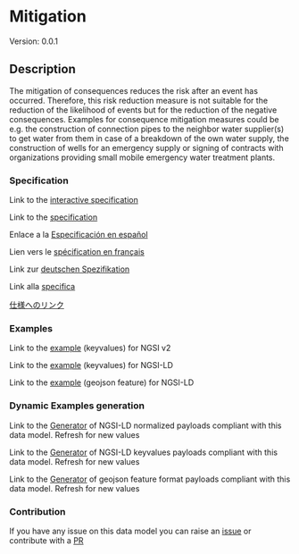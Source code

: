 # Mitigation
Version: 0.0.1

## Description 

The mitigation of consequences reduces the risk after an event has occurred. Therefore, this risk reduction measure is not suitable for the reduction of the likelihood of events but for the reduction of the negative consequences. Examples for consequence mitigation measures could be e.g. the construction of connection pipes to the neighbor water supplier(s) to get water from them in case of a breakdown of the own water supply, the construction of wells for an emergency supply or signing of contracts with organizations providing small mobile emergency water treatment plants.
### Specification

Link to the [interactive specification](https://swagger.lab.fiware.org/?url=https://smart-data-models.github.io/dataModel.RiskManagement/Mitigation/swagger.yaml)

Link to the [specification](https://github.com/smart-data-models/dataModel.RiskManagement/blob/master/Mitigation/doc/spec.md)

Enlace a la [Especificación en español](https://github.com/smart-data-models/dataModel.RiskManagement/blob/master/Mitigation/doc/spec_ES.md)

Lien vers le [spécification en français](https://github.com/smart-data-models/dataModel.RiskManagement/blob/master/Mitigation/doc/spec_FR.md)

Link zur [deutschen Spezifikation](https://github.com/smart-data-models/dataModel.RiskManagement/blob/master/Mitigation/doc/spec_DE.md)

Link alla [specifica](https://github.com/smart-data-models/dataModel.RiskManagement/blob/master/Mitigation/doc/spec_IT.md)

[仕様へのリンク](https://github.com/smart-data-models/dataModel.RiskManagement/blob/master/Mitigation/doc/spec_JA.md)
### Examples

Link to the [example](https://smart-data-models.github.io/dataModel.RiskManagement/Mitigation/examples/example.json) (keyvalues) for NGSI v2

Link to the [example](https://smart-data-models.github.io/dataModel.RiskManagement/Mitigation/examples/example.jsonld) (keyvalues) for NGSI-LD

Link to the [example](https://smart-data-models.github.io/dataModel.RiskManagement/Mitigation/examples/example-geojsonfeature.json) (geojson feature) for NGSI-LD
### Dynamic Examples generation

Link to the [Generator](https://smartdatamodels.org/extra/ngsi-ld_generator.php?schemaUrl=https://raw.githubusercontent.com/smart-data-models/dataModel.RiskManagement/master/Mitigation/schema.json&email=info@smartdatamodels.org) of NGSI-LD normalized payloads compliant with this data model. Refresh for new values

Link to the [Generator](https://smartdatamodels.org/extra/ngsi-ld_generator_keyvalues.php?schemaUrl=https://raw.githubusercontent.com/smart-data-models/dataModel.RiskManagement/master/Mitigation/schema.json&email=info@smartdatamodels.org) of NGSI-LD keyvalues payloads compliant with this data model. Refresh for new values

Link to the [Generator](https://smartdatamodels.org/extra/geojson_features_generator.php?schemaUrl=https://raw.githubusercontent.com/smart-data-models/dataModel.RiskManagement/master/Mitigation/schema.json&email=info@smartdatamodels.org) of geojson feature format payloads compliant with this data model. Refresh for new values
### Contribution

 If you have any issue on this data model you can raise an [issue](https://github.com/smart-data-models/dataModel.RiskManagement/issues)  or contribute with a [PR](https://github.com/smart-data-models/dataModel.RiskManagement/pulls)